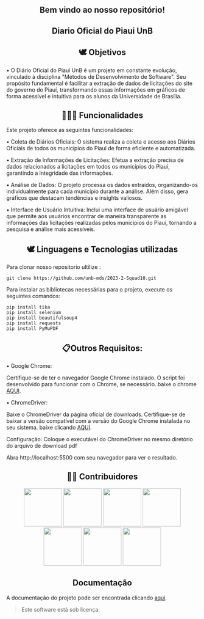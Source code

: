 <div align="center">
  <h2>Bem vindo ao nosso repositório! </h2>
</div> 

<div align="center">
  <h2>Diario Oficial do Piaui UnB </h2>
</div> 

<div align="center">
  <h2>🕊 Objetivos </h2>
</div> 

• O Diário Oficial do Piauí UnB é um projeto em constante evolução, vinculado à disciplina "Métodos de Desenvolvimento de Software". Seu propósito fundamental é facilitar a extração de dados de licitações do site do governo do Piauí, transformando essas informações em gráficos de forma acessível e intuitiva para os alunos da Universidade de Brasília.

<div align="center">
  <h2>👩🏾‍💻 Funcionalidades </h2>
</div> 

Este projeto oferece as seguintes funcionalidades:

• Coleta de Diários Oficiais: O sistema realiza a coleta e acesso aos Diários Oficiais de todos os municípios do Piauí de forma eficiente e automatizada.

• Extração de Informações de Licitações: Efetua a extração precisa de dados relacionados a licitações em todos os municípios do Piauí, garantindo a integridade das informações.

• Análise de Dados: O projeto processa os dados extraídos, organizando-os individualmente para cada município durante a análise. Além disso, gera gráficos que destacam tendências e insights valiosos.

• Interface de Usuário Intuitiva: Inclui uma interface de usuário amigável que permite aos usuários encontrar de maneira transparente as informações das licitações realizadas pelos municípios do Piauí, tornando a pesquisa e análise mais acessíveis.

<div align="center">
  <h2>🕊 Linguagens e Tecnologias utilizadas </h2>
</div> 
  Para clonar nosso repositorio ultilize :
  
 
    git clone https://github.com/unb-mds/2023-2-Squad10.git
    
  	
    
  Para instalar as bibliotecas necessárias para o projeto, execute os seguintes comandos:
  
    pip install tika
    pip install selenium
    pip install beautifulsoup4
    pip install requests
    pip install PyMuPDF

<div align="center">
  <h2> 📋Outros Requisitos: </h2>
</div>

• Google Chrome:

Certifique-se de ter o navegador Google Chrome instalado. O script foi desenvolvido para funcionar com o Chrome, 
se necessário. baixe o chrome [AQUI](https://www.google.pt/intl/pt-PT/chrome/?brand=CHBD&gclid=CjwKCAiAjfyqBhAsEiwA-UdzJAzL_QMrJHy1ce17iOBprqZ9HhgeUaPtjNRAljbHUmHqhvITdcIdjRoC68IQAvD_BwE&gclsrc=aw.ds).

• ChromeDriver:

Baixe o ChromeDriver da página oficial de downloads. Certifique-se de baixar a versão compatível com a versão do Google Chrome instalada no seu sistema. baixe clicando [AQUI](https://sites.google.com/chromium.org/driver/).

Configuração: Coloque o executável do ChromeDriver no mesmo diretório do arquivo de download pdf    


Abra http://localhost:5500 com seu navegador para ver o resultado.

<div align="center">
  <h2>👨‍💻 Contribuidores </h2>
</div> 

<div align="center"> 
 <img src="https://avatars.githubusercontent.com/u/119907827?v=4" width="100"/>
 <img src="https://avatars.githubusercontent.com/u/87997616?v=4" width="100" />
 <img src="https://avatars.githubusercontent.com/u/90454615?v=4" width="100"/>
 <img src="https://avatars.githubusercontent.com/u/124631520?v=4" width="100"/>
 <img src="https://avatars.githubusercontent.com/u/98980548?v=4" width="100"/>
 <img src="https://avatars.githubusercontent.com/u/101183266?v=4" width="100"/>
 <img src="https://avatars.githubusercontent.com/u/109704535?v=4" width="100"/>
</div>

<div align="center">
  <h2>Documentação </h2>
</div>

A documentação do projeto pode ser encontrada clicando [aqui](https://unb-mds.github.io/2023-2-Squad10/).

<blockquote>
   <p>Este software está sob licença:</p>
</blockquote>

